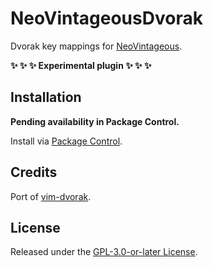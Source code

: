 # NeoVintageousDvorak

Dvorak key mappings for [NeoVintageous](https://github.com/NeoVintageous/NeoVintageous).

**:sparkles: :sparkles: :sparkles: Experimental plugin :sparkles: :sparkles: :sparkles:**

## Installation

**Pending availability in Package Control.**

Install via [Package Control](https://packagecontrol.io/packages/NeoVintageousDvorak).

## Credits

Port of [vim-dvorak](https://github.com/agentlewis/vim-dvorak/blob/master/plugin/dvorak.vim).

## License

Released under the [GPL-3.0-or-later License](LICENSE).
